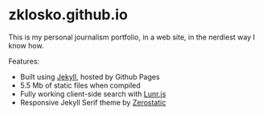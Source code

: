 # zklosko.github.io

This is my personal journalism portfolio, in a web site, in the nerdiest way
I know how.

Features:

- Built using [Jekyll](https://www.jekyllrb.com), hosted by Github Pages
- 5.5 Mb of static files when compiled
- Fully working client-side search with [Lunr.js](https://www.lunrjs.com)
- Responsive Jekyll Serif theme by [Zerostatic](https://www.zerostatic.io/)